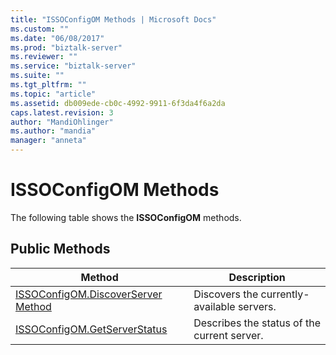 ```yaml
---
title: "ISSOConfigOM Methods | Microsoft Docs"
ms.custom: ""
ms.date: "06/08/2017"
ms.prod: "biztalk-server"
ms.reviewer: ""
ms.service: "biztalk-server"
ms.suite: ""
ms.tgt_pltfrm: ""
ms.topic: "article"
ms.assetid: db009ede-cb0c-4992-9911-6f3da4f6a2da
caps.latest.revision: 3
author: "MandiOhlinger"
ms.author: "mandia"
manager: "anneta"
---
```

# ISSOConfigOM Methods
The following table shows the **ISSOConfigOM** methods.  
  
## Public Methods  
  
|Method|Description|  
|------------|-----------------|  
|[ISSOConfigOM.DiscoverServer Method](../core/issoconfigom-discoverserver-method.md)|Discovers the currently-available servers.|  
|[ISSOConfigOM.GetServerStatus](../core/issoconfigom-getserverstatus.md)|Describes the status of the current server.|